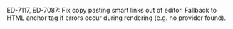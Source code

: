 ED-7117, ED-7087: Fix copy pasting smart links out of editor. Fallback to HTML anchor tag if errors occur during rendering (e.g. no provider found).